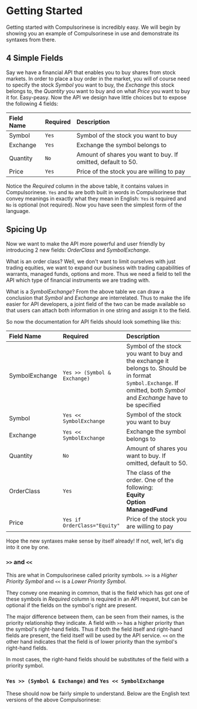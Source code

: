# Getting Started

Getting started with Compulsorinese is incredibly easy. We will begin by showing you an example of Compulsorinese in use and demonstrate its syntaxes from there.

## 4 Simple Fields

Say we have a financial API that enables you to buy shares from stock markets. In order to place a buy order in the market, you will of course need to specify the stock _Symbol_ you want to buy, the _Exchange_ this stock belongs to, the _Quantity_ you want to buy and on what _Price_ you want to buy it for. Easy-peasy. Now the API we design have little choices but to expose the following 4 fields:

| Field Name | Required | Description |
| :--- | :--- | :--- |
| Symbol | `Yes` | Symbol of the stock you want to buy |
| Exchange | `Yes` | Exchange the symbol belongs to |
| Quantity | `No` | Amount of shares you want to buy. If omitted, default to 50. |
| Price | `Yes` | Price of the stock you are willing to pay |

Notice the _Required_ column in the above table, it contains values in Compulsorinese. `Yes` and `No` are both built in words in Compulsorinese that convey meanings in exactly what they mean in English: `Yes` is required and `No` is optional \(not required\). Now you have seen the simplest form of the language.

## Spicing Up

Now we want to make the API more powerful and user friendly by introducing 2 new fields: _OrderClass_ and _SymbolExchange_.

What is an order class? Well, we don't want to limit ourselves with just trading equities, we want to expand our business with trading capabilities of warrants, managed funds, options and more. Thus we need a field to tell the API which type of financial instruments we are trading with. 

What is a _SymbolExchange_? From the above table we can draw a conclusion that _Symbol_ and _Exchange_ are interrelated. Thus to make the life easier for API developers, a joint field of the two can be made available so that users can attach both information in one string and assign it to the field. 

So now the documentation for API fields should look something like this:

| Field Name | Required | Description |
| :--- | :--- | :--- |
| SymbolExchange | `Yes >> (Symbol & Exchange)` | Symbol of the stock you want to buy and the exchange it belongs to. Should be in format `Symbol.Exchange`. If omitted, both _Symbol_ and _Exchange_ have to be specified |
| Symbol | `Yes << SymbolExchange` | Symbol of the stock you want to buy |
| Exchange | `Yes << SymbolExchange` | Exchange the symbol belongs to |
| Quantity | `No` | Amount of shares you want to buy. If omitted, default to 50. |
| OrderClass | `Yes` | The class of the order. One of the following: <br/>**Equity**<br/>**Option**<br/>**ManagedFund** |
| Price | `Yes if OrderClass="Equity"` | Price of the stock you are willing to pay |

Hope the new syntaxes make sense by itself already! If not, well, let's dig into it one by one. 

### `>>` and `<<`

This are what in Compulsorinese called priority symbols. `>>` is a _Higher Priority Symbol_ and `<<` is a _Lower Priority Symbol_. 

They convey one meaning in common, that is the field which has got one of these symbols in _Required_ column is required in an API request, but can be optional if the fields on the symbol's right are present. 

The major difference between them, can be seen from their names, is the priority relationship they indicate. A field with `>>` has a higher priority than the symbol's right-hand fields. Thus if both the field itself and right-hand fields are present, the field itself will be used by the API service. `<<` on the other hand indicates that the field is of lower priority than the symbol's right-hand fields.

In most cases, the right-hand fields should be substitutes of the field with a priority symbol.

### `Yes >> (Symbol & Exchange)` and `Yes << SymbolExchange`

These should now be fairly simple to understand. Below are the English text versions of the above Compulsorinese:
